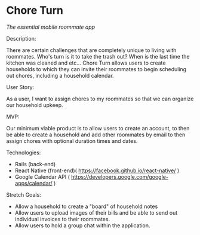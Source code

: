 # Chore Turn
*The essential mobile roommate app*

Description: 

There are certain challenges that are completely unique to living with roommates. Who's turn is it to take the trash out? When is the last time the kitchen was cleaned and etc... Chore Turn allows users to create households to which they can invite their roommates to begin scheduling out chores, including a household calendar. 

User Story:

As a user, I want to assign chores to my roommates so that we can organize our household upkeep.

MVP: 

Our minimum viable product is to allow users to create an account, to then be able to create a household and add other roommates by email to then assign chores with optional duration times and dates. 

Technologies: 

- Rails (back-end)
- React Native (front-end)( https://facebook.github.io/react-native/ )
- Google Calendar API ( https://developers.google.com/google-apps/calendar/ )

Stretch Goals: 

- Allow a household to create a "board" of household notes
- Allow users to upload images of their bills and be able to send out individual invoices to their roommates. 
- Allow users to hold a group chat within the application.

